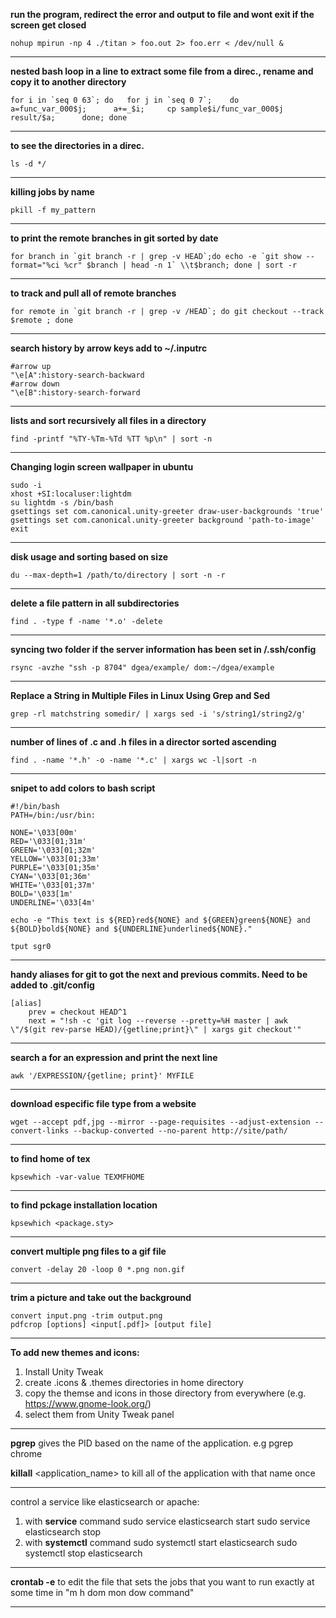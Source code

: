 **run the program, redirect the error and output to file and wont exit if the screen get closed**

```
nohup mpirun -np 4 ./titan > foo.out 2> foo.err < /dev/null &
```
-----------
**nested bash loop in a line to extract some file from a direc., rename and copy it to another directory**

```
for i in `seq 0 63`; do   for j in `seq 0 7`;    do      a=func_var_000$j;      a+=_$i;     cp sample$i/func_var_000$j result/$a;      done; done
```
-----------
**to see the directories in a direc.**
```
ls -d */
```
-----------
**killing jobs by name**
```
pkill -f my_pattern
```
-----------
**to print the remote branches in git sorted by date**
```
for branch in `git branch -r | grep -v HEAD`;do echo -e `git show --format="%ci %cr" $branch | head -n 1` \\t$branch; done | sort -r
```
-----------
**to track and pull all of remote branches**
```
for remote in `git branch -r | grep -v /HEAD`; do git checkout --track $remote ; done
```
-----------
**search history by arrow keys add to ~/.inputrc**
```
#arrow up
"\e[A":history-search-backward
#arrow down
"\e[B":history-search-forward
```
-----------
**lists and sort recursively all files in a directory**
```
find -printf "%TY-%Tm-%Td %TT %p\n" | sort -n
```
-----------
**Changing login screen wallpaper in ubuntu**
```
sudo -i
xhost +SI:localuser:lightdm
su lightdm -s /bin/bash
gsettings set com.canonical.unity-greeter draw-user-backgrounds 'true'
gsettings set com.canonical.unity-greeter background 'path-to-image'
exit
```
-----------
**disk usage and sorting based on size**
```
du --max-depth=1 /path/to/directory | sort -n -r
```
-----------
**delete a file pattern in all subdirectories**
```
find . -type f -name '*.o' -delete
```
-----------
**syncing two folder if the server information has been set in /.ssh/config**
```
rsync -avzhe "ssh -p 8704" dgea/example/ dom:~/dgea/example
```
-----------
**Replace a String in Multiple Files in Linux Using Grep and Sed**
```
grep -rl matchstring somedir/ | xargs sed -i 's/string1/string2/g'
```
-----------
**number of lines of .c and .h files in a director sorted ascending**
```
find . -name '*.h' -o -name '*.c' | xargs wc -l|sort -n
```
-----------
**snipet to add colors to bash script**
```
#!/bin/bash
PATH=/bin:/usr/bin:

NONE='\033[00m'
RED='\033[01;31m'
GREEN='\033[01;32m'
YELLOW='\033[01;33m'
PURPLE='\033[01;35m'
CYAN='\033[01;36m'
WHITE='\033[01;37m'
BOLD='\033[1m'
UNDERLINE='\033[4m'

echo -e "This text is ${RED}red${NONE} and ${GREEN}green${NONE} and ${BOLD}bold${NONE} and ${UNDERLINE}underlined${NONE}."

tput sgr0
```
-----------
**handy aliases for git to got the next and previous commits. Need to be added to .git/config**
```
[alias]
    prev = checkout HEAD^1
    next = "!sh -c 'git log --reverse --pretty=%H master | awk \"/$(git rev-parse HEAD)/{getline;print}\" | xargs git checkout'"
```
-----------
**search a for an expression and print the next line**
```
awk '/EXPRESSION/{getline; print}' MYFILE
```
-----------
**download especific file type from a website**
```
wget --accept pdf,jpg --mirror --page-requisites --adjust-extension --convert-links --backup-converted --no-parent http://site/path/
```
-----------
**to find home of tex**
```
kpsewhich -var-value TEXMFHOME
```
-----------
**to find pckage installation location**
```
kpsewhich <package.sty>
```
-----------
**convert multiple png files to a gif file**
```
convert -delay 20 -loop 0 *.png non.gif
```
-----------
**trim a picture and take out the background**
```
convert input.png -trim output.png
pdfcrop [options] <input[.pdf]> [output file] 
```
-----------
**To add new themes and icons:**
   1. Install Unity Tweak
   2. create .icons & .themes directories in home directory 
   3. copy the themse and icons in those directory from everywhere (e.g. https://www.gnome-look.org/)
   4. select them from Unity Tweak panel
-------------
**pgrep** gives the PID based on the name of the application. e.g pgrep chrome

**killall** <application_name> to kill all of the application with that name once

-------------
control a service like elasticsearch or apache:
  1. with **service** command
    sudo service elasticsearch start
    sudo service elasticsearch stop
  2. with **systemctl** command
    sudo systemctl start elasticsearch
    sudo systemctl stop elasticsearch
----------------------
**crontab -e** to edit the file that sets the jobs that you want to run exactly at some time in "m h dom mon dow command"

-------------------
